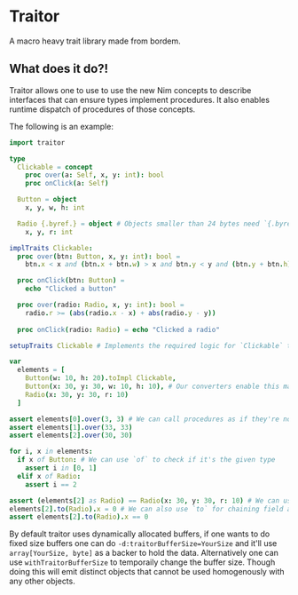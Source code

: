 # Traitor

A macro heavy trait library made from bordem.


## What does it do?!

Traitor allows one to use to use the new Nim concepts to describe interfaces that can ensure types implement procedures.
It also enables runtime dispatch of procedures of those concepts.

The following is an example:

```nim
import traitor

type
  Clickable = concept
    proc over(a: Self, x, y: int): bool
    proc onClick(a: Self)

  Button = object
    x, y, w, h: int

  Radio {.byref.} = object # Objects smaller than 24 bytes need `{.byref.}`
    x, y, r: int

implTraits Clickable:
  proc over(btn: Button, x, y: int): bool =
    btn.x < x and (btn.x + btn.w) > x and btn.y < y and (btn.y + btn.h) > y

  proc onClick(btn: Button) =
    echo "Clicked a button"

  proc over(radio: Radio, x, y: int): bool =
    radio.r >= (abs(radio.x - x) + abs(radio.y - y))
  
  proc onClick(radio: Radio) = echo "Clicked a radio"

setupTraits Clickable # Implements the required logic for `Clickable` to be used

var
  elements = [
    Button(w: 10, h: 20).toImpl Clickable,
    Button(x: 30, y: 30, w: 10, h: 10), # Our converters enable this magic!
    Radio(x: 30, y: 30, r: 10)
  ]

assert elements[0].over(3, 3) # We can call procedures as if they're normal
assert elements[1].over(33, 33)
assert elements[2].over(30, 30)

for i, x in elements:
  if x of Button: # We can use `of` to check if it's the given type
    assert i in [0, 1]
  elif x of Radio:
    assert i == 2

assert (elements[2] as Radio) == Radio(x: 30, y: 30, r: 10) # We can use `as` to convert to a type
elements[2].to(Radio).x = 0 # We can also use `to` for chaining field access
assert elements[2].to(Radio).x == 0
```

By default traitor uses dynamically allocated buffers, if one wants to do fixed size buffers one can do `-d:traitorBufferSize=YourSize` and it'll use `array[YourSize, byte]` as a backer to hold the data.
Alternatively one can use `withTraitorBufferSize` to temporaily change the buffer size.
Though doing this will emit distinct objects that cannot be used homogenously with any other objects.



